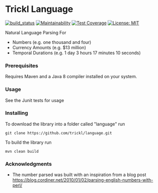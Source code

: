 # Trickl Language

[![build_status](https://travis-ci.com/trickl/language.svg?branch=master)](https://travis-ci.com/trickl/language)
[![Maintainability](https://api.codeclimate.com/v1/badges/be4af1f4cc620e465849/maintainability)](https://codeclimate.com/github/trickl/language/maintainability)
[![Test Coverage](https://api.codeclimate.com/v1/badges/be4af1f4cc620e465849/test_coverage)](https://codeclimate.com/github/trickl/language/test_coverage)
[![License: MIT](https://img.shields.io/badge/License-MIT-yellow.svg)](https://opensource.org/licenses/MIT)

Natural Language Parsing For

 * Numbers (e.g. one thousand and four)
 * Currency Amounts (e.g. $13 million)
 * Temporal Durations (e.g. 1 day 3 hours 17 minutes 10 seconds)

### Prerequisites

Requires Maven and a Java 8 compiler installed on your system.

### Usage

See the Junit tests for usage

### Installing

To download the library into a folder called "language" run

```
git clone https://github.com/trickl/language.git
```

To build the library run

```
mvn clean build
```

### Acknowledgments

* The number parsed was built with an inspiration from a blog post https://blog.cordiner.net/2010/01/02/parsing-english-numbers-with-perl/

